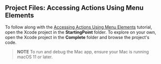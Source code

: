 ## Project Files: Accessing Actions Using Menu Elements

To follow along with the [Accessing Actions Using Menu Elements](https://developer.apple.com/tutorials/mac-catalyst/accessing-actions-using-menu-elements) tutorial, open the Xcode project in the **StartingPoint** folder. To explore on your own, open the Xcode project in the **Complete** folder and browse the project's code.

> **NOTE**
> To run and debug the Mac app, ensure your Mac is running macOS 11 or later.
